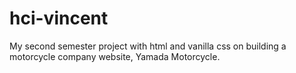 # hci-vincent

My second semester project with html and vanilla css on building a motorcycle company website, Yamada Motorcycle. 
